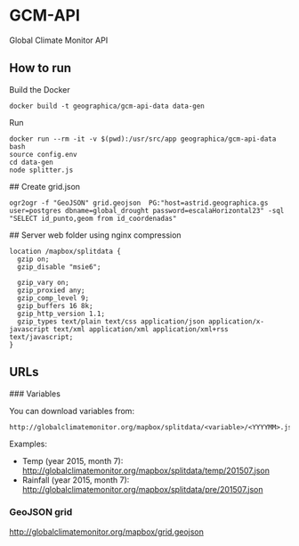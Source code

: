 # GCM-API
Global Climate Monitor API


## How to run
Build the Docker
```
docker build -t geographica/gcm-api-data data-gen
```
Run 
```
docker run --rm -it -v $(pwd):/usr/src/app geographica/gcm-api-data bash
source config.env
cd data-gen
node splitter.js
```


## Create grid.json

```
ogr2ogr -f "GeoJSON" grid.geojson  PG:"host=astrid.geographica.gs user=postgres dbname=global_drought password=escalaHorizontal23" -sql "SELECT id_punto,geom from id_coordenadas"
```

## Server web folder using nginx compression
```
location /mapbox/splitdata {
  gzip on;
  gzip_disable "msie6";

  gzip_vary on;
  gzip_proxied any;
  gzip_comp_level 9;
  gzip_buffers 16 8k;
  gzip_http_version 1.1;
  gzip_types text/plain text/css application/json application/x-javascript text/xml application/xml application/xml+rss text/javascript;
}
```

## URLs

### Variables

You can download variables from:
```
http://globalclimatemonitor.org/mapbox/splitdata/<variable>/<YYYYMM>.json
```

Examples:
- Temp (year 2015, month 7): http://globalclimatemonitor.org/mapbox/splitdata/temp/201507.json
- Rainfall (year 2015, month 7): http://globalclimatemonitor.org/mapbox/splitdata/pre/201507.json


### GeoJSON grid
http://globalclimatemonitor.org/mapbox/grid.geojson